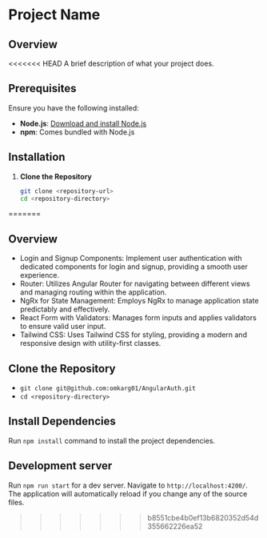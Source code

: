 # Project Name

## Overview

<<<<<<< HEAD
A brief description of what your project does.

## Prerequisites

Ensure you have the following installed:

- **Node.js**: [Download and install Node.js](https://nodejs.org/)
- **npm**: Comes bundled with Node.js

## Installation

1. **Clone the Repository**

   ```bash
   git clone <repository-url>
   cd <repository-directory>
   ```
=======
## Overview
- Login and Signup Components: Implement user authentication with dedicated components for login and signup, providing a smooth user experience.
- Router: Utilizes Angular Router for navigating between different views and managing routing within the application.
- NgRx for State Management: Employs NgRx to manage application state predictably and effectively.
- React Form with Validators: Manages form inputs and applies validators to ensure valid user input.
- Tailwind CSS: Uses Tailwind CSS for styling, providing a modern and responsive design with utility-first classes.

## Clone the Repository

- `git clone git@github.com:omkarg01/AngularAuth.git`
- `cd <repository-directory>`

## Install Dependencies

Run `npm install` command to install the project dependencies.

## Development server

Run `npm run start` for a dev server. Navigate to `http://localhost:4200/`. The application will automatically reload if you change any of the source files.
>>>>>>> b8551cbe4b0ef13b6820352d54d355662226ea52
